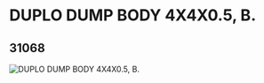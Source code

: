 # DUPLO DUMP BODY 4X4X0.5, B.
## 31068
![DUPLO DUMP BODY 4X4X0.5, B.](https://lc-www-live-s.legocdn.com/media/bricks/5/2/4100753.jpg)